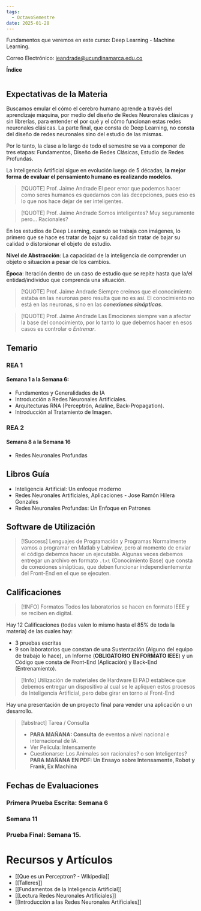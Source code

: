 ```yaml
---
tags:
  - OctavoSemestre
date: 2025-01-28
---
```

Fundamentos que veremos en este curso: Deep Learning - Machine Learning.

Correo Electrónico: jeandrade@ucundinamarca.edu.co

**Índice**

``` table-of-contents
```

## Expectativas de la Materia

Buscamos emular el cómo el cerebro humano aprende a través del aprendizaje máquina, por medio del diseño de Redes Neuronales clásicas y sin librerías, para entender el por qué y el cómo funcionan estas redes neuronales clásicas. La parte final, que consta de Deep Learning, no consta del diseño de redes neuronales sino del estudio de las mismas.

Por lo tanto, la clase a lo largo de todo el semestre se va a componer de tres etapas:
Fundamentos, Diseño de Redes Clásicas, Estudio de Redes Profundas.

La Inteligencia Artificial sigue en evolución luego de 5 décadas, **la mejor forma de evaluar el pensamiento humano es realizando modelos**.


>[!QUOTE] Prof. Jaime Andrade
El peor error que podemos hacer como seres humanos es quedarnos con las decepciones, pues eso es lo que nos hace dejar de ser inteligentes.

>[!QUOTE] Prof. Jaime Andrade
> Somos inteligentes? Muy seguramente pero... Racionales? 

En los estudios de Deep Learning, cuando se trabaja con imágenes, lo primero que se hace es tratar de bajar su calidad sin tratar de bajar su calidad o distorsionar el objeto de estudio.

**Nivel de Abstracción**: La capacidad de la inteligencia de comprender un objeto o situación a pesar de los cambios.

**Época**: Iteración dentro de un caso de estudio que se repite hasta que la/el entidad/individuo que comprenda una situación.

>[!QUOTE] Prof. Jaime Andrade
Siempre creímos que el conocimiento estaba en las neuronas pero resulta que no es así. El conocimiento no está en las neuronas, sino en las ***conexiones sinápticas***.

>[!QUOTE] Prof. Jaime Andrade
>Las Emociones siempre van a afectar la base del conocimiento, por lo tanto lo que debemos hacer en esos casos es controlar o *Entrenar*.

## Temario
### REA 1
#### Semana 1 a la Semana 6:
- Fundamentos y Generalidades de IA
- Introducción a Redes Neuronales Artificiales.
- Arquitecturas RNA (Perceptrón, Adaline, Back-Propagation).
- Introducción al Tratamiento de Imagen.
### REA 2
#### Semana 8 a la Semana 16
- Redes Neuronales Profundas
## Libros Guía
- Inteligencia Artificial: Un enfoque moderno
- Redes Neuronales Artificiales, Aplicaciones - Jose Ramón Hilera Gonzales
- Redes Neuronales Profundas: Un Enfoque en Patrones

## Software de Utilización

>[!Success] Lenguajes de Programación y Programas
Normalmente vamos a programar en Matlab y Labview, pero al momento de enviar el código debemos hacer un ejecutable. Algunas veces debemos entregar un archivo en formato `.txt`  (Conocimiento Base) que consta de conexiones sinápticas, que deben funcionar independientemente del Front-End en el que se ejecuten.
## Calificaciones

> [!INFO] Formatos
> Todos los laboratorios se hacen en formato IEEE y se reciben en digital.


Hay 12 Calificaciones (todas valen lo mismo hasta el 85% de toda la materia) de las cuales hay:  
- 3 pruebas escritas
- 9 son laboratorios que constan de una Sustentación (Alguno del equipo de trabajo lo hace), un Informe (**OBLIGATORIO EN FORMATO IEEE**) y un Código que consta de Front-End (Aplicación) y Back-End (Entrenamiento). 

>[!Info] Utilización de materiales de Hardware
>El PAD establece que debemos entregar un dispositivo al cual se le apliquen estos procesos de Inteligencia Artificial, pero debe girar en torno al Front-End

Hay una presentación de un proyecto final para vender una aplicación o un desarrollo.

>[!abstract] Tarea / Consulta
>
> - **PARA MAÑANA: Consulta** de eventos a nivel nacional e internacional de IA. 
> - Ver Película: Intensamente
>  - Cuestionarse: Los Animales son racionales? o son Inteligentes?
>    **PARA MAÑANA EN PDF: Un Ensayo sobre Intensamente, Robot y Frank, Ex Machina**

## Fechas de Evaluaciones
### Primera Prueba Escrita: Semana 6
### Semana 11
### Prueba Final: Semana 15.
# Recursos y Artículos
- [[Que es un Perceptron? - WIkipedia]]
- [[Talleres]]
- [[Fundamentos de la Inteligencia Artificial]]
- [[Lectura Redes Neuronales Artificiales]]
- [[Introducción a las Redes Neuronales Artificiales]]
